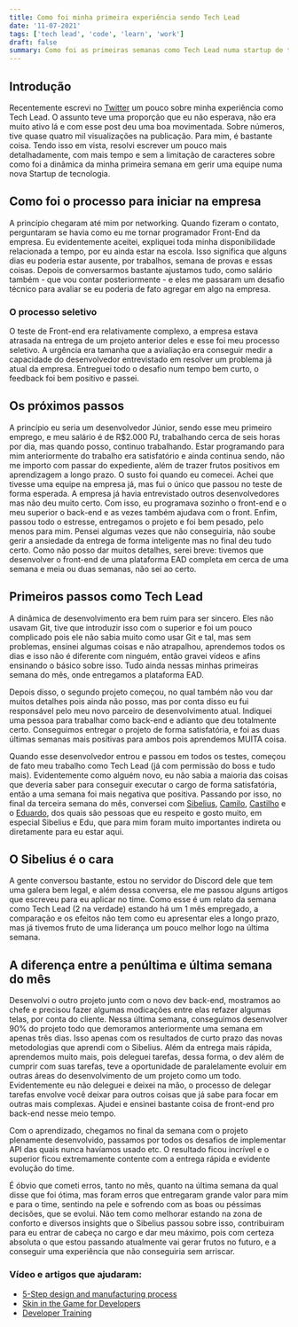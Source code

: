 ```yaml
---
title: Como foi minha primeira experiência sendo Tech Lead
date: '11-07-2021'
tags: ['tech lead', 'code', 'learn', 'work']
draft: false
summary: Como foi as primeiras semanas como Tech Lead numa startup de tecnologia tendo 17 anos?
---
```


## Introdução

Recentemente escrevi no [Twitter](https://twitter.com/vit0rrk/status/1456382675720224770) um pouco sobre minha experiência como Tech Lead. O assunto teve uma proporção que eu não esperava, não era muito ativo lá e com esse post deu uma boa movimentada. Sobre números, tive quase quatro mil visualizações na publicação. Para mim, é bastante coisa.
Tendo isso em vista, resolvi escrever um pouco mais detalhadamente, com mais tempo e sem a limitação de caracteres sobre como foi a dinâmica da minha primeira semana em gerir uma equipe numa nova Startup de tecnologia.

## Como foi o processo para iniciar na empresa

A princípio chegaram até mim por networking. Quando fizeram o contato, perguntaram se havia como eu me tornar programador Front-End da empresa. Eu evidentemente aceitei, expliquei toda minha disponibilidade relacionada a tempo, por eu ainda estar na escola. Isso significa que alguns dias eu poderia estar ausente, por trabalhos, semana de provas e essas coisas. Depois de conversarmos bastante ajustamos tudo, como salário também - que vou contar posteriormente - e eles me passaram um desafio técnico para avaliar se eu poderia de fato agregar em algo na empresa.

### O processo seletivo

O teste de Front-end era relativamente complexo, a empresa estava atrasada na entrega de um projeto anterior deles e esse foi meu processo seletivo. A urgência era tamanha que a avialiação era conseguir medir a capacidade do desenvolvedor entrevistado em resolver um problema já atual da empresa. Entreguei todo o desafio num tempo bem curto, o feedback foi bem positivo e passei.

## Os próximos passos

A princípio eu seria um desenvolvedor Júnior, sendo esse meu primeiro emprego, e meu salário é de R$2.000 PJ, trabalhando cerca de seis horas por dia, mas quando posso, continuo trabalhando. Estar programando para mim anteriormente do trabalho era satisfatório e ainda continua sendo, não me importo com passar do expediente, além de trazer frutos positivos em aprendizagem a longo prazo.
O susto foi quando eu comecei. Achei que tivesse uma equipe na empresa já, mas fui o único que passou no teste de forma esperada. A empresa já havia entrevistado outros desenvolvedores mas não deu muito certo. Com isso, eu programava sozinho o front-end e o meu superior o back-end e as vezes também ajudava com o front. Enfim, passou todo o estresse, entregamos o projeto e foi bem pesado, pelo menos para mim. Pensei algumas vezes que não conseguiria, não soube gerir a ansiedade da entrega de forma inteligente mas no final deu tudo certo. Como não posso dar muitos detalhes, serei breve: tivemos que desenvolver o front-end de uma plataforma EAD completa em cerca de uma semana e meia ou duas semanas, não sei ao certo.

## Primeiros passos como Tech Lead

A dinâmica de desenvolvimento era bem ruim para ser sincero. Eles não usavam Git, tive que introduzir isso com o superior e foi um pouco complicado pois ele não sabia muito como usar Git e tal, mas sem problemas, ensinei algumas coisas e não atrapalhou, aprendemos todos os dias e isso não é diferente com ninguém, então gravei vídeos e afins ensinando o básico sobre isso. Tudo ainda nessas minhas primeiras semana do mês, onde entregamos a plataforma EAD.

Depois disso, o segundo projeto começou, no qual também não vou dar muitos detalhes pois ainda não posso, mas por conta disso eu fui responsável pelo meu novo parceiro de desenvolvimento atual. Indiquei uma pessoa para trabalhar como back-end e adianto que deu totalmente certo. Conseguimos entregar o projeto de forma satisfatória, e foi as duas últimas semanas mais positivas para ambos pois aprendemos MUITA coisa.

Quando esse desenvolvedor entrou e passou em todos os testes, começou de fato meu trabalho como Tech Lead (já com permissão do boss e tudo mais). Evidentemente como alguém novo, eu não sabia a maioria das coisas que deveria saber para conseguir executar o cargo de forma satisfatória, então a uma semana foi mais negativa que positiva. Passando por isso, no final da terceira semana do mês, conversei com [Sibelius](https://twitter.com/sseraphini), [Camilo](https://twitter.com/OCam_l), [Castilho](https://twitter.com/coproduto) e o [Eduardo](https://twitter.com/TheEduardoRFS), dos quais são pessoas que eu respeito e gosto muito, em especial Sibelius e Edu, que para mim foram muito importantes indireta ou diretamente para eu estar aqui.

## O Sibelius é o cara

A gente conversou bastante, estou no servidor do Discord dele que tem uma galera bem legal, e além dessa conversa, ele me passou alguns artigos que escreveu para eu aplicar no time. Como esse é um relato da semana como Tech Lead (2 na verdade) estando há um 1 mês empregado, a comparação e os efeitos não tem como eu apresentar eles a longo prazo, mas já tivemos fruto de uma liderança um pouco melhor logo na última semana.

## A diferença entre a penúltima e última semana do mês

Desenvolvi o outro projeto junto com o novo dev back-end, mostramos ao chefe e precisou fazer algumas modicações entre elas refazer algumas telas, por conta do cliente. Nessa última semana, conseguimos desenvolver 90% do projeto todo que demoramos anteriormente uma semana em apenas três dias. Isso apenas com os resultados de curto prazo das novas metodologias que aprendi com o Sibelius. Além da entrega mais rápida, aprendemos muito mais, pois deleguei tarefas, dessa forma, o dev além de cumprir com suas tarefas, teve a oportunidade de paralelamente evoluir em outras áreas do desenvolvimento de um projeto como um todo. Evidentemente eu não deleguei e deixei na mão, o processo de delegar tarefas envolve você deixar para outros coisas que já sabe para focar em outras mais complexas. Ajudei e ensinei bastante coisa de front-end pro back-end nesse meio tempo.

Com o aprendizado, chegamos no final da semana com o projeto plenamente desenvolvido, passamos por todos os desafios de implementar API das quais nunca havíamos usado etc. O resultado ficou incrível e o superior ficou extremamente contente com a entrega rápida e evidente evolução do time.

É óbvio que cometi erros, tanto no mês, quanto na última semana da qual disse que foi ótima, mas foram erros que entregaram grande valor para mim e para o time, sentindo na pele e sofrendo com as boas ou péssimas decisões, que se evolui. Não tem como melhorar estando na zona de conforto e diversos insights que o Sibelius passou sobre isso, contribuiram para eu entrar de cabeça no cargo e dar meu máximo, pois com certeza absoluta o que estou passando atualmente vai gerar frutos no futuro, e a conseguir uma experiência que não conseguiria sem arriscar.

### Vídeo e artigos que ajudaram:

- [5-Step design and manufacturing process](https://twitter.com/TrungTPhan/status/1425476793327259651)
- [Skin in the Game for Developers](https://sibelius.substack.com/p/skin-in-the-game-for-developers)
- [Developer Training](https://sibelius.substack.com/p/developer-training)
